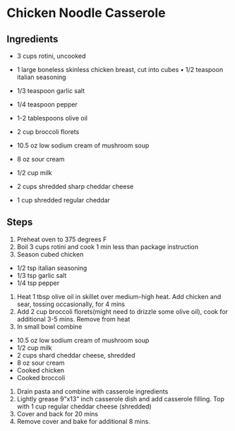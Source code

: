 # Chicken Noodle Casserole 

## Ingredients
* 3 cups rotini, uncooked

* 1 large boneless skinless chicken breast, cut into cubes • 1/2 teaspoon italian seasoning
* 1/3 teaspoon garlic salt
* 1/4 teaspoon pepper

* 1-2 tablespoons olive oil 
* 2 cup broccoli florets

* 10.5 oz low sodium cream of mushroom soup 
* 8 oz sour cream
* 1/2 cup milk
* 2 cups shredded sharp cheddar cheese

* 1 cup shredded regular cheddar

## Steps

1. Preheat oven to 375 degrees F
1. Boil 3 cups rotini and cook 1 min less than package instruction 
1. Season cubed chicken
  * 1/2 tsp italian seasoning 
  * 1/3 tsp garlic salt
  * 1/4 tsp pepper
1. Heat 1 tbsp olive oil in skillet over medium-high heat. Add chicken and sear, tossing occasionally, for 4 mins
1. Add 2 cup broccoli florets(might need to drizzle some olive oil), cook for additional 3-5 mins. Remove from heat
1. In small bowl combine
  * 10.5 oz low sodium cream of mushroom soup 
  * 1/2 cup milk
  * 2 cups shard cheddar cheese, shredded
  * 8 oz sour cream
  * Cooked chicken
  * Cooked broccoli
1. Drain pasta and combine with casserole ingredients
1. Lightly grease 9”x13” inch casserole dish and add casserole filling. Top with 1 cup regular
cheddar cheese (shredded) 
1. Cover and back for 20 mins
1. Remove cover and bake for additional 8 mins.
